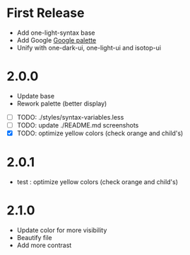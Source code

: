 # First Release
- Add one-light-syntax base
- Add Google [Google palette](http://www.google.com/design/spec/style/color.html)
- Unify with one-dark-ui, one-light-ui and isotop-ui

# 2.0.0
- Update base
- Rework palette (better display)
- [ ] TODO: ./styles/syntax-variables.less
- [ ] TODO: update ./README.md screenshots
- [x] TODO: optimize yellow colors (check orange and child's)

# 2.0.1
- test : optimize yellow colors (check orange and child's)

# 2.1.0
- Update color for more visibility
- Beautify file
- Add more contrast
